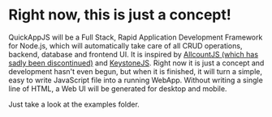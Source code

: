 Right now, this is just a concept!
===

QuickAppJS will be a Full Stack, Rapid Application Development Framework for Node.js, which will automatically take care of all CRUD operations, backend, database and frontend UI. It is inspired by [AllcountJS (which has sadly been discontinued)](https://allcountjs.com/) and [KeystoneJS](http://keystonejs.com/). Right now it is just a concept and development hasn't even begun, but when it is finished, it will turn a simple, easy to write JavaScript file into a running WebApp. Without writing a single line of HTML, a Web UI will be generated for desktop and mobile.

Just take a look at the examples folder.